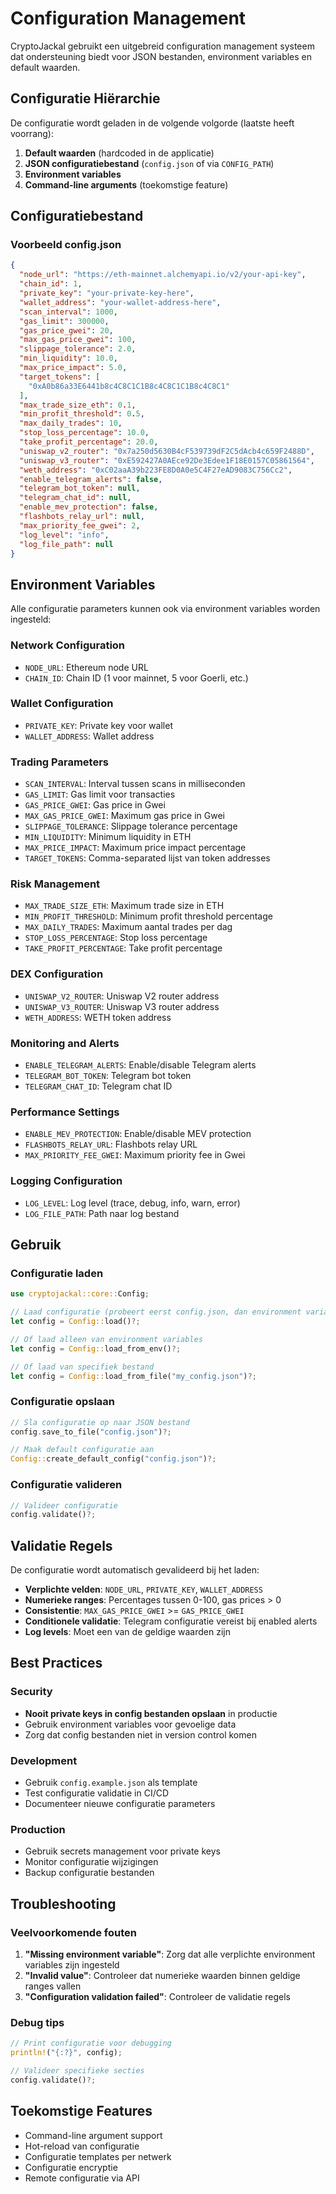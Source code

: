 # Configuration Management

CryptoJackal gebruikt een uitgebreid configuration management systeem dat ondersteuning biedt voor JSON bestanden, environment variables en default waarden.

## Configuratie Hiërarchie

De configuratie wordt geladen in de volgende volgorde (laatste heeft voorrang):

1. **Default waarden** (hardcoded in de applicatie)
2. **JSON configuratiebestand** (`config.json` of via `CONFIG_PATH`)
3. **Environment variables**
4. **Command-line arguments** (toekomstige feature)

## Configuratiebestand

### Voorbeeld config.json

```json
{
  "node_url": "https://eth-mainnet.alchemyapi.io/v2/your-api-key",
  "chain_id": 1,
  "private_key": "your-private-key-here",
  "wallet_address": "your-wallet-address-here",
  "scan_interval": 1000,
  "gas_limit": 300000,
  "gas_price_gwei": 20,
  "max_gas_price_gwei": 100,
  "slippage_tolerance": 2.0,
  "min_liquidity": 10.0,
  "max_price_impact": 5.0,
  "target_tokens": [
    "0xA0b86a33E6441b8c4C8C1C1B8c4C8C1C1B8c4C8C1"
  ],
  "max_trade_size_eth": 0.1,
  "min_profit_threshold": 0.5,
  "max_daily_trades": 10,
  "stop_loss_percentage": 10.0,
  "take_profit_percentage": 20.0,
  "uniswap_v2_router": "0x7a250d5630B4cF539739dF2C5dAcb4c659F2488D",
  "uniswap_v3_router": "0xE592427A0AEce92De3Edee1F18E0157C05861564",
  "weth_address": "0xC02aaA39b223FE8D0A0e5C4F27eAD9083C756Cc2",
  "enable_telegram_alerts": false,
  "telegram_bot_token": null,
  "telegram_chat_id": null,
  "enable_mev_protection": false,
  "flashbots_relay_url": null,
  "max_priority_fee_gwei": 2,
  "log_level": "info",
  "log_file_path": null
}
```

## Environment Variables

Alle configuratie parameters kunnen ook via environment variables worden ingesteld:

### Network Configuration
- `NODE_URL`: Ethereum node URL
- `CHAIN_ID`: Chain ID (1 voor mainnet, 5 voor Goerli, etc.)

### Wallet Configuration
- `PRIVATE_KEY`: Private key voor wallet
- `WALLET_ADDRESS`: Wallet address

### Trading Parameters
- `SCAN_INTERVAL`: Interval tussen scans in milliseconden
- `GAS_LIMIT`: Gas limit voor transacties
- `GAS_PRICE_GWEI`: Gas price in Gwei
- `MAX_GAS_PRICE_GWEI`: Maximum gas price in Gwei
- `SLIPPAGE_TOLERANCE`: Slippage tolerance percentage
- `MIN_LIQUIDITY`: Minimum liquidity in ETH
- `MAX_PRICE_IMPACT`: Maximum price impact percentage
- `TARGET_TOKENS`: Comma-separated lijst van token addresses

### Risk Management
- `MAX_TRADE_SIZE_ETH`: Maximum trade size in ETH
- `MIN_PROFIT_THRESHOLD`: Minimum profit threshold percentage
- `MAX_DAILY_TRADES`: Maximum aantal trades per dag
- `STOP_LOSS_PERCENTAGE`: Stop loss percentage
- `TAKE_PROFIT_PERCENTAGE`: Take profit percentage

### DEX Configuration
- `UNISWAP_V2_ROUTER`: Uniswap V2 router address
- `UNISWAP_V3_ROUTER`: Uniswap V3 router address
- `WETH_ADDRESS`: WETH token address

### Monitoring and Alerts
- `ENABLE_TELEGRAM_ALERTS`: Enable/disable Telegram alerts
- `TELEGRAM_BOT_TOKEN`: Telegram bot token
- `TELEGRAM_CHAT_ID`: Telegram chat ID

### Performance Settings
- `ENABLE_MEV_PROTECTION`: Enable/disable MEV protection
- `FLASHBOTS_RELAY_URL`: Flashbots relay URL
- `MAX_PRIORITY_FEE_GWEI`: Maximum priority fee in Gwei

### Logging Configuration
- `LOG_LEVEL`: Log level (trace, debug, info, warn, error)
- `LOG_FILE_PATH`: Path naar log bestand

## Gebruik

### Configuratie laden

```rust
use cryptojackal::core::Config;

// Laad configuratie (probeert eerst config.json, dan environment variables)
let config = Config::load()?;

// Of laad alleen van environment variables
let config = Config::load_from_env()?;

// Of laad van specifiek bestand
let config = Config::load_from_file("my_config.json")?;
```

### Configuratie opslaan

```rust
// Sla configuratie op naar JSON bestand
config.save_to_file("config.json")?;

// Maak default configuratie aan
Config::create_default_config("config.json")?;
```

### Configuratie valideren

```rust
// Valideer configuratie
config.validate()?;
```

## Validatie Regels

De configuratie wordt automatisch gevalideerd bij het laden:

- **Verplichte velden**: `NODE_URL`, `PRIVATE_KEY`, `WALLET_ADDRESS`
- **Numerieke ranges**: Percentages tussen 0-100, gas prices > 0
- **Consistentie**: `MAX_GAS_PRICE_GWEI` >= `GAS_PRICE_GWEI`
- **Conditionele validatie**: Telegram configuratie vereist bij enabled alerts
- **Log levels**: Moet een van de geldige waarden zijn

## Best Practices

### Security
- **Nooit private keys in config bestanden opslaan** in productie
- Gebruik environment variables voor gevoelige data
- Zorg dat config bestanden niet in version control komen

### Development
- Gebruik `config.example.json` als template
- Test configuratie validatie in CI/CD
- Documenteer nieuwe configuratie parameters

### Production
- Gebruik secrets management voor private keys
- Monitor configuratie wijzigingen
- Backup configuratie bestanden

## Troubleshooting

### Veelvoorkomende fouten

1. **"Missing environment variable"**: Zorg dat alle verplichte environment variables zijn ingesteld
2. **"Invalid value"**: Controleer dat numerieke waarden binnen geldige ranges vallen
3. **"Configuration validation failed"**: Controleer de validatie regels

### Debug tips

```rust
// Print configuratie voor debugging
println!("{:?}", config);

// Valideer specifieke secties
config.validate()?;
```

## Toekomstige Features

- Command-line argument support
- Hot-reload van configuratie
- Configuratie templates per netwerk
- Configuratie encryptie
- Remote configuratie via API 